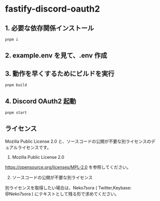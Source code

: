 # fastify-discord-oauth2

## 1. 必要な依存関係インストール

```
pnpm i
```

## 2. example.env を見て、.env 作成

## 3. 動作を早くするためにビルドを実行

```
pnpm build
```

## 4. Discord OAuth2 起動

```
pnpm start
```

## ライセンス

Mozilla Public License 2.0 と、ソースコードの公開が不要な別ライセンスのデュアルライセンスです。

1. Mozilla Public License 2.0

<https://opensource.org/licenses/MPL-2.0> を参照してください。

2. ソースコードの公開が不要な別ライセンス

別ライセンスを取得したい場合は、Neko7sora ( Twitter,Keybase: @Neko7sora ) にテキストとして残る形で求めてください。
